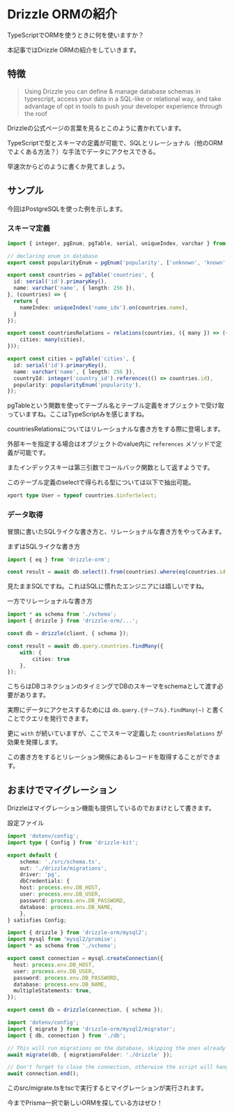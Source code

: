 # Drizzle ORMの紹介

TypeScriptでORMを使うときに何を使いますか？

本記事ではDrizzle ORMの紹介をしていきます。

## 特徴

> Using Drizzle you can define & manage database schemas in typescript, access your data in a SQL-like or relational way, and take advantage of opt in tools to push your developer experience through the roof

Drizzleの公式ページの言葉を見るとこのように書かれています。

TypeScriptで型とスキーマの定義が可能で、SQLとリレーショナル（他のORMでよくある方法？）な手法でデータにアクセスできる。

早速次からどのように書くか見てましょう。

## サンプル

今回はPostgreSQLを使った例を示します。

### スキーマ定義

```typescript
import { integer, pgEnum, pgTable, serial, uniqueIndex, varchar } from 'drizzle-orm/pg-core';

// declaring enum in database
export const popularityEnum = pgEnum('popularity', ['unknown', 'known', 'popular']);

export const countries = pgTable('countries', {
  id: serial('id').primaryKey(),
  name: varchar('name', { length: 256 }),
}, (countries) => {
  return {
    nameIndex: uniqueIndex('name_idx').on(countries.name),
  }
});

export const countriesRelations = relations(countries, ({ many }) => ({
	cities: many(cities),
}));

export const cities = pgTable('cities', {
  id: serial('id').primaryKey(),
  name: varchar('name', { length: 256 }),
  countryId: integer('country_id').references(() => countries.id),
  popularity: popularityEnum('popularity'),
});
```

pgTableという関数を使ってテーブル名とテーブル定義をオブジェクトで受け取っていますね。ここはTypeScriptみを感じますね。

countriesRelationsについてはリレーショナルな書き方をする際に登場します。

外部キーを指定する場合はオブジェクトのvalue内に `references` メソッドで定義が可能です。

またインデックスキーは第三引数でコールバック関数として返すようです。

このテーブル定義のselectで得られる型については以下で抽出可能。

```typescript
xport type User = typeof countries.$inferSelect;
```

### データ取得

冒頭に書いたSQLライクな書き方と、リレーショナルな書き方をやってみます。

まずはSQLライクな書き方

```typescript
import { eq } from 'drizzle-orm';

const result = await db.select().from(countries).where(eq(countries.id, 42));
```

見たままSQLですね。これはSQLに慣れたエンジニアには嬉しいですね。

一方でリレーショナルな書き方

```typescript
import * as schema from './schema';
import { drizzle } from 'drizzle-orm/...';

const db = drizzle(client, { schema });

const result = await db.query.countries.findMany({
	with: {
		cities: true
	},
});
```

こちらはDBコネクションのタイミングでDBのスキーマをschemaとして渡す必要があります。

実際にデータにアクセスするためには `db.query.{テーブル}.findMany(~)` と書くことでクエリを発行できます。

更に `with` が続いていますが、ここでスキーマ定義した `countriesRelations` が効果を発揮します。

この書き方をするとリレーション関係にあるレコードを取得することができます。

## おまけでマイグレーション

Drizzleはマイグレーション機能も提供しているのでおまけとして書きます。

設定ファイル

```typescript:drizzle.config.ts
import 'dotenv/config';
import type { Config } from 'drizzle-kit';

export default {
	schema: './src/schema.ts',
	out: './drizzle/migrations',
	driver: 'pg',
	dbCredentials: {
    host: process.env.DB_HOST,
    user: process.env.DB_USER,
    password: process.env.DB_PASSWORD,
    database: process.env.DB_NAME,
	},
} satisfies Config;
```


```src/db.ts
import { drizzle } from 'drizzle-orm/mysql2';
import mysql from 'mysql2/promise';
import * as schema from './schema';

export const connection = mysql.createConnection({
  host: process.env.DB_HOST,
  user: process.env.DB_USER,
  password: process.env.DB_PASSWORD,
  database: process.env.DB_NAME,
  multipleStatements: true,
});

export const db = drizzle(connection, { schema });
```

```src/migrate.ts
import 'dotenv/config';
import { migrate } from 'drizzle-orm/mysql2/migrator';
import { db, connection } from './db';

// This will run migrations on the database, skipping the ones already applied
await migrate(db, { migrationsFolder: './drizzle' });

// Don't forget to close the connection, otherwise the script will hang
await connection.end();
```

このsrc/migrate.tsをtscで実行するとマイグレーションが実行されます。

今までPrisma一択で新しいORMを探している方はぜひ！
